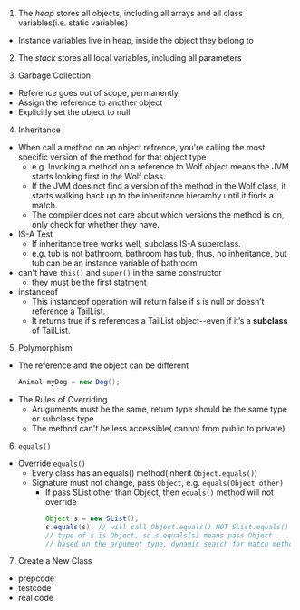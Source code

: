 1. The _heap_ stores all objects, including all arrays and all class variables(i.e. static variables)
  - Instance variables live in heap, inside the object they belong to

2. The _stack_ stores all local variables, including all parameters

3. Garbage Collection
  - Reference goes out of scope, permanently
  - Assign the reference to another object
  - Explicitly set the object to null

4. Inheritance
  - When call a method on an object refrence, you're calling the most specific version of the method for that object type
    * e.g. Invoking a method on a reference to Wolf object means the JVM starts looking first in the Wolf class. 
    * If the JVM does not find a version of the method in the Wolf class, it starts walking back up to the inheritance hierarchy until it finds a match.
    * The compiler does not care about which versions the method is on, only check for whether they have.
  - IS-A Test
    * If inheritance tree works well, subclass IS-A superclass.
    * e.g. tub is not bathroom, bathroom has tub, thus, no inheritance, but tub can be an instance variable of bathroom
  - can't have `this()` and `super()` in the same constructor
    * they must be the first statment
  - instanceof
    * This instanceof operation will return false if s is null or doesn’t reference a TailList.  
    * It returns true if s references a TailList object--even if it’s a __subclass__ of TailList.

5. Polymorphism
  - The reference and the object can be different
    ```java
    Animal myDog = new Dog();
    ```
  - The Rules of Overriding
    * Aruguments must be the same, return type should be the same type or subclass type
    * The method can't be less accessible( cannot from public to private)
    
6. `equals()`
  - Override `equals()`
    * Every class has an equals() method(inherit `Object.equals()`)
    * Signature must not change, pass `Object`, e.g. `equals(Object other)`
      * If pass SList other than Object, then `equals()` method will not override
        ```java
        Object s = new SList();
        s.equals(s); // will call Object.equals() NOT SList.equals()
        // type of s is Object, so s.equals(s) means pass Object
        // based on the argument type, dynamic search for match method, method with passing SList will not invoke
        ```

7. Create a New Class
  - prepcode
  - testcode
  - real code
        
